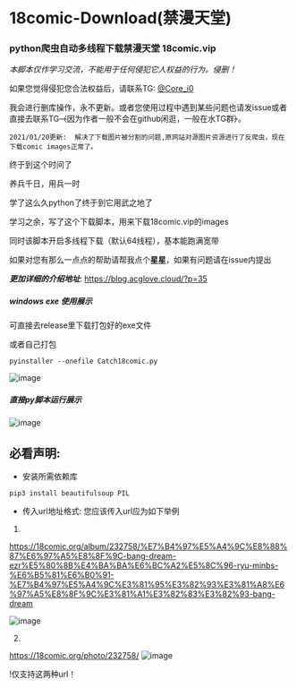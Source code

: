 
```
```
# 18comic-Download(禁漫天堂)
### python爬虫自动多线程下载禁漫天堂 18comic.vip

*本脚本仅作学习交流，不能用于任何侵犯它人权益的行为。侵删！*

如果您觉得侵犯您合法权益后，请联系TG: [@Core_i0](https://t.me/Core_i0)

我会进行删库操作，永不更新。或者您使用过程中遇到某些问题也请发issue或者直接去联系TG~~（~~因为作者一般不会在github闲逛，一般在水TG群~~）~~。


```
2021/01/20更新:  解决了下载图片被分割的问题,原网站对源图片资源进行了反爬虫，现在下载comic images正常了。
```



终于到这个时间了

养兵千日，用兵一时

学了这么久python了终于到它用武之地了

学习之余，写了这个下载脚本，用来下载18comic.vip的images

同时该脚本开启多线程下载（默认64线程），基本能跑满宽带

如果对您有那么一点点的帮助请帮我点个**星星**，如果有问题请在issue内提出

***更加详细的介绍地址***: https://blog.acglove.cloud/?p=35


##### windows exe 使用展示

可直接去release里下载打包好的exe文件

或者自己打包
```
pyinstaller --onefile Catch18comic.py
```


![image](https://blog.acglove.cloud/wp-content/uploads/2021/01/Screenshot_2.png)
##### 直接py脚本运行展示
![image](https://blog.acglove.cloud/wp-content/uploads/2021/01/Screenshot_1-1.png)


## 必看声明:
- 安装所需依赖库
```
pip3 install beautifulsoup PIL
```
- 传入url地址格式: 
您应该传入url应为如下举例
1. 
https://18comic.org/album/232758/%E7%B4%97%E5%A4%9C%E8%88%87%E6%97%A5%E8%8F%9C-bang-dream-ezr%E5%80%8B%E4%BA%BA%E6%BC%A2%E5%8C%96-ryu-minbs-%E6%B5%81%E6%B0%91-%E7%B4%97%E5%A4%9C%E3%81%95%E3%82%93%E3%81%A8%E6%97%A5%E8%8F%9C%E3%81%A1%E3%82%83%E3%82%93-bang-dream

![image](https://blog.acglove.cloud/wp-content/uploads/2021/01/Screenshot_3.png)


2. 
https://18comic.org/photo/232758/
![image](https://blog.acglove.cloud/wp-content/uploads/2021/01/Screenshot_4.png)


!仅支持这两种url！
```
```
